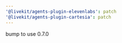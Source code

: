 ```yaml
---
'@livekit/agents-plugin-elevenlabs': patch
'@livekit/agents-plugin-cartesia': patch
---
```


bump to use 0.7.0
